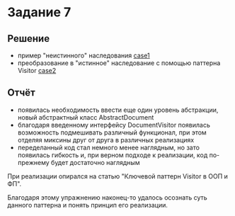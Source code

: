 # Задание 7

## Решение

- пример "неистинного" наследования [case1](case1)
- преобразование в "истинное" наследование с помощью паттерна Visitor [case2](case2)

## Отчёт

- появилась необходимость ввести еще один уровень абстракции, новый абстрактный класс AbstractDocument
- благодаря введенному интерфейсу DocumentVisitor появилась возможность подмешивать различный функционал, при этом
  отделяя миксины друг от друга в различных реализациях
- переделанный код стал немного менее наглядным, но зато появилась гибкость и, при верном подходе к реализации, код
  по-прежнему будет достаточно наглядным

При реализации опирался на статью "Ключевой паттерн Visitor в ООП и ФП".

Благодаря этому упражнению наконец-то удалось осознать суть данного паттерна и понять принцип его реализации.
